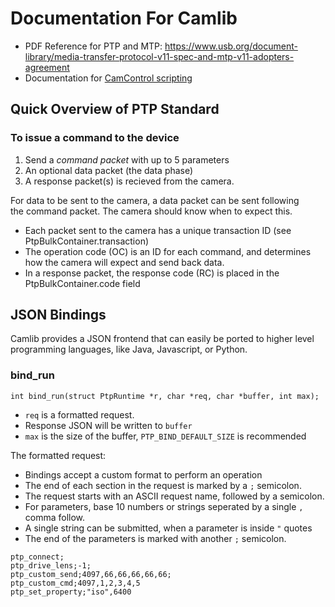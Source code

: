 # Documentation For Camlib
- PDF Reference for PTP and MTP: https://www.usb.org/document-library/media-transfer-protocol-v11-spec-and-mtp-v11-adopters-agreement
- Documentation for [CamControl scripting](https://camcontrol.danielc.dev/docs/)

## Quick Overview of PTP Standard
### To issue a command to the device
1. Send a *command packet* with up to 5 parameters
2. An optional data packet (the data phase)
3. A response packet(s) is recieved from the camera.

For data to be sent to the camera, a data packet can be sent following  
the command packet. The camera should know when to expect this.  

- Each packet sent to the camera has a unique transaction ID (see PtpBulkContainer.transaction)
- The operation code (OC) is an ID for each command, and determines how the camera will expect and send back data.
- In a response packet, the response code (RC) is placed in the PtpBulkContainer.code field

## JSON Bindings
Camlib provides a JSON frontend that can easily be ported to higher level programming languages,
like Java, Javascript, or Python.
### bind_run
```
int bind_run(struct PtpRuntime *r, char *req, char *buffer, int max);
```
- `req` is a formatted request.
- Response JSON will be written to `buffer`
- `max` is the size of the buffer, `PTP_BIND_DEFAULT_SIZE` is recommended

The formatted request:
- Bindings accept a custom format to perform an operation
- The end of each section in the request is marked by a `;` semicolon.
- The request starts with an ASCII request name, followed by a semicolon.
- For parameters, base 10 numbers or strings seperated by a single `,` comma follow.
- A single string can be submitted, when a parameter is inside `"` quotes
- The end of the parameters is marked with another `;` semicolon.
```
ptp_connect;
ptp_drive_lens;-1;
ptp_custom_send;4097,66,66,66,66,66;
ptp_custom_cmd;4097,1,2,3,4,5
ptp_set_property;"iso",6400
```
